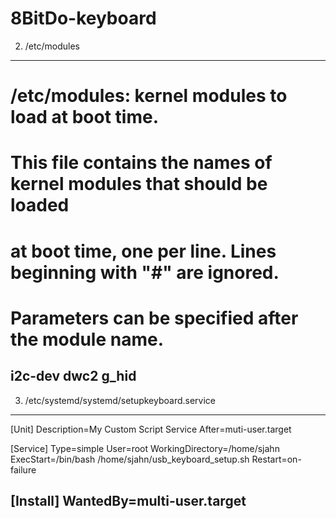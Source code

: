 # 8BitDo-keyboard

2. /etc/modules
---------------------------------------------------------------------------
# /etc/modules: kernel modules to load at boot time.
#
# This file contains the names of kernel modules that should be loaded
# at boot time, one per line. Lines beginning with "#" are ignored.
# Parameters can be specified after the module name.

i2c-dev
dwc2
g_hid
---------------------------------------------------------------------------

3. /etc/systemd/systemd/setupkeyboard.service
---------------------------------------------------------------------------
[Unit]
Description=My Custom Script Service
After=muti-user.target

[Service]
Type=simple
User=root
WorkingDirectory=/home/sjahn
ExecStart=/bin/bash /home/sjahn/usb_keyboard_setup.sh
Restart=on-failure

[Install]
WantedBy=multi-user.target
---------------------------------------------------------------------------
